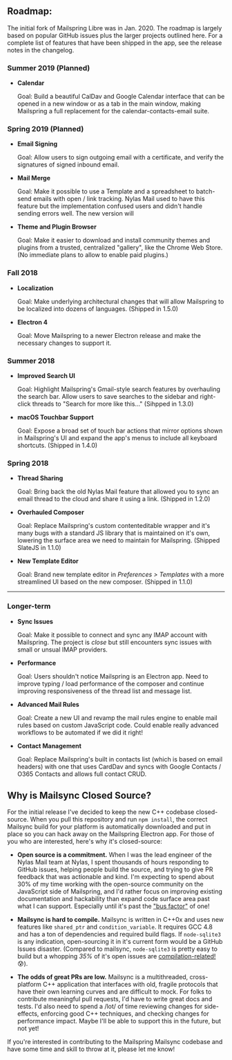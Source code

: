 ## Roadmap:

The initial fork of Mailspring Libre was in Jan. 2020. The roadmap is largely based on popular GitHub issues plus the larger projects outlined here. For a complete list of features that have been shipped in the app, see the release notes in the changelog.

### Summer 2019 (Planned)

* **Calendar**

  Goal: Build a beautiful CalDav and Google Calendar interface that can be opened in a new window or as a tab in the main window, making Mailspring a full replacement for the calendar-contacts-email suite.

### Spring 2019 (Planned)

* **Email Signing**

  Goal: Allow users to sign outgoing email with a certificate, and verify the signatures of signed inbound email.

* **Mail Merge**

  Goal: Make it possible to use a Template and a spreadsheet to batch-send emails with open / link tracking. Nylas Mail used to have this feature but the implementation confused users and didn't handle sending errors well. The new version will

* **Theme and Plugin Browser**

  Goal: Make it easier to download and install community themes and plugins from a trusted, centralized "gallery", like the Chrome Web Store. (No immediate plans to allow to enable paid plugins.)

### Fall 2018

* **Localization**

  Goal: Make underlying architectural changes that will allow Mailspring to be localized into dozens of languages. (Shipped in 1.5.0)

* **Electron 4**

  Goal: Move Mailspring to a newer Electron release and make the necessary changes to support it.

### Summer 2018

* **Improved Search UI**

  Goal: Highlight Mailspring's Gmail-style search features by overhauling the search bar. Allow users to save searches to the sidebar and right-click threads to "Search for more like this..." (Sihpped in 1.3.0)

* **macOS Touchbar Support**

  Goal: Expose a broad set of touch bar actions that mirror options shown in Mailspring's UI and expand the app's menus to include all keyboard shortcuts. (Shipped in 1.4.0)

### Spring 2018

* **Thread Sharing**

  Goal: Bring back the old Nylas Mail feature that allowed you to sync an email thread to the cloud and share it using a link. (Shipped in 1.2.0)

* **Overhauled Composer**

  Goal: Replace Mailspring's custom contenteditable wrapper and it's many bugs with a standard JS library that is maintained on it's own, lowering the surface area we need to maintain for Mailspring. (Shipped SlateJS in 1.1.0)

* **New Template Editor**

  Goal: Brand new template editor in _Preferences > Templates_ with a more streamlined UI based on the new composer. (Shipped in 1.1.0)

---

### Longer-term

* **Sync Issues**

  Goal: Make it possible to connect and sync any IMAP account with Mailspring. The project is _close_ but still encounters sync issues with small or unsual IMAP providers.

* **Performance**

  Goal: Users shouldn't notice Mailspring is an Electron app. Need to improve typing / load performance of the composer and continue improving responsiveness of the thread list and message list.

* **Advanced Mail Rules**

  Goal: Create a new UI and revamp the mail rules engine to enable mail rules based on custom JavaScript code. Could enable really advanced workflows to be automated if we did it right!

* **Contact Management**

  Goal: Replace Mailspring's built in contacts list (which is based on email headers) with one that uses CardDav and syncs with Google Contacts / O365 Contacts and allows full contact CRUD.

## Why is Mailsync Closed Source?

For the initial release I've decided to keep the new C++ codebase closed-source. When you pull this repository and run `npm install`, the correct Mailsync build for your platform is automatically downloaded and put in place so you can hack away on the Mailspring Electron app. For those of you who are interested, here's why it's closed-source:

* **Open source is a commitment.** When I was the lead engineer of the Nylas Mail team at Nylas, I spent thousands of hours responding to GitHub issues, helping people build the source, and trying to give PR feedback that was actionable and kind. I'm expecting to spend about 30% of my time working with the open-source community on the JavaScript side of Mailspring, and I'd rather focus on improving existing documentation and hackability than expand code surface area past what I can support. Especially until it's past the ["bus factor"](https://en.wikipedia.org/wiki/Bus_factor) of one!

* **Mailsync is hard to compile.** Mailsync is written in C++0x and uses new features like `shared_ptr` and `condition_variable`. It requires GCC 4.8 and has a ton of dependencies and required build flags. If `node-sqlite3` is any indication, open-sourcing it in it's current form would be a GitHub Issues disaster. (Compared to mailsync, `node-sqlite3` is pretty easy to build but a whopping _35%_ of it's open issues are [compilation-related!](https://github.com/mapbox/node-sqlite3/issues?utf8=%E2%9C%93&q=is%3Aissue%20is%3Aopen%20compile) 😰).

* **The odds of great PRs are low.** Mailsync is a multithreaded, cross-platform C++ application that interfaces with old, fragile protocols that have their own learning curves and are difficult to mock. For folks to contribute meaningful pull requests, I'd have to write great docs and tests. I'd also need to spend a /lot/ of time reviewing changes for side-effects, enforcing good C++ techniques, and checking changes for performance impact. Maybe I'll be able to support this in the future, but not yet!

If you're interested in contributing to the Mailspring Mailsync codebase and have some time and skill to throw at it, please let me know!
